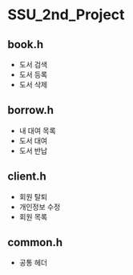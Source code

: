 # SSU_2nd_Project

## book.h
- 도서 검색
- 도서 등록
- 도서 삭제

## borrow.h
- 내 대여 목록
- 도서 대여
- 도서 반납

## client.h
- 회원 탈퇴
- 개인정보 수정
- 회원 목록

## common.h
- 공통 헤더
